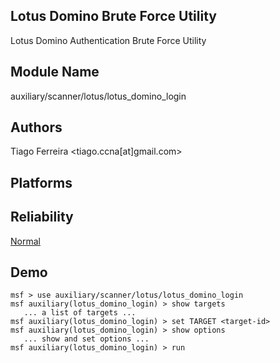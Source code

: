 ## Lotus Domino Brute Force Utility

Lotus Domino Authentication Brute Force Utility


## Module Name
auxiliary/scanner/lotus/lotus_domino_login

## Authors
Tiago Ferreira <tiago.ccna[at]gmail.com>





## Platforms


## Reliability
[Normal](https://github.com/rapid7/metasploit-framework/wiki/Exploit-Ranking)

## Demo

```
msf > use auxiliary/scanner/lotus/lotus_domino_login
msf auxiliary(lotus_domino_login) > show targets
   ... a list of targets ...
msf auxiliary(lotus_domino_login) > set TARGET <target-id>
msf auxiliary(lotus_domino_login) > show options
   ... show and set options ...
msf auxiliary(lotus_domino_login) > run
```
    
    